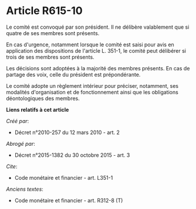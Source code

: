 # Article R615-10

Le comité est convoqué par son président. Il ne délibère valablement que si quatre de ses membres sont présents.

En cas d'urgence, notamment lorsque le comité est saisi pour avis en application des dispositions de l'article L. 351-1, le
comité peut délibérer si trois de ses membres sont présents.

Les décisions sont adoptées à la majorité des membres présents. En cas de partage des voix, celle du président est
prépondérante.

Le comité adopte un règlement intérieur pour préciser, notamment, ses modalités d'organisation et de fonctionnement ainsi que
les obligations déontologiques des membres.

**Liens relatifs à cet article**

_Créé par_:

  - Décret n°2010-257 du 12 mars 2010 - art. 2

_Abrogé par_:

  - Décret n°2015-1382 du 30 octobre 2015 - art. 3

_Cite_:

  - Code monétaire et financier - art. L351-1

_Anciens textes_:

  - Code monétaire et financier - art. R312-8 (T)
